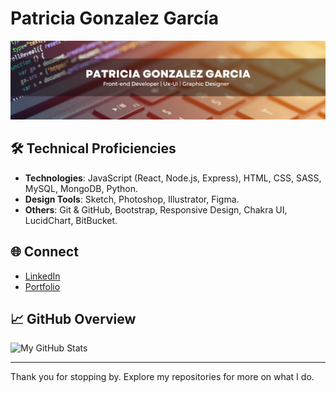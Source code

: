 # Patricia Gonzalez García


![foto](Assets/pat.png)

## 🛠️ Technical Proficiencies

-   **Technologies**: JavaScript (React, Node.js, Express), HTML, CSS, SASS, MySQL, MongoDB, Python.
-   **Design Tools**: Sketch, Photoshop, Illustrator, Figma.
-   **Others**: Git & GitHub, Bootstrap, Responsive Design, Chakra UI, LucidChart, BitBucket.

## 🌐 Connect

-   [LinkedIn](https://www.linkedin.com/in/patggarcia/)
-   [Portfolio](https://www.patgonzalez.me)

## 📈 GitHub Overview

![My GitHub Stats](https://github-readme-stats.vercel.app/api?username=patrigarcia&show_icons=true&theme=radical)

---

Thank you for stopping by. Explore my repositories for more on what I do.
